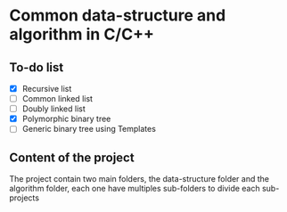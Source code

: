 # Common data-structure and algorithm in C/C++
## To-do list
- [x] Recursive list
- [ ] Common linked list
- [ ] Doubly linked list
- [x] Polymorphic binary tree
- [ ] Generic binary tree using Templates

## Content of the project
The project contain two main folders, the data-structure folder and the algorithm folder, each one have multiples sub-folders to divide each sub-projects